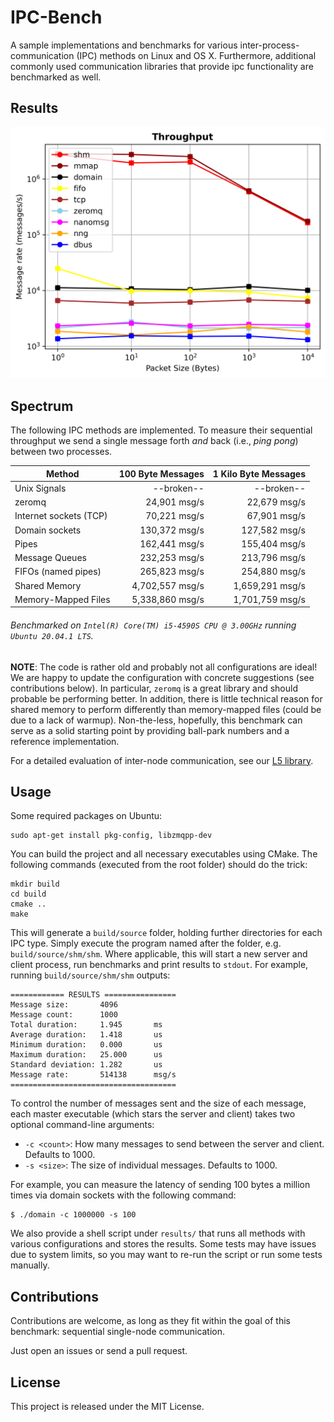 # IPC-Bench

A sample implementations and benchmarks for various inter-process-communication (IPC) methods on Linux and OS X.
Furthermore, additional commonly used communication libraries that provide ipc functionality are benchmarked as well.

## Results

![alt text](results/benchmark.png "Throughput")

## Spectrum

The following IPC methods are implemented.
To measure their sequential throughput we send a single message forth _and_ back (i.e., *ping pong*) between two processes.

| Method                  |         100 Byte Messages |       1 Kilo Byte Messages |
| ----------------------- | -------------------------:| --------------------------:|
| Unix Signals            |                --broken-- |                 --broken-- |
| zeromq                  |              24,901 msg/s |               22,679 msg/s |
| Internet sockets (TCP)  |              70,221 msg/s |               67,901 msg/s |
| Domain sockets          |             130,372 msg/s |              127,582 msg/s |
| Pipes                   |             162,441 msg/s |              155,404 msg/s |
| Message Queues          |             232,253 msg/s |              213,796 msg/s |
| FIFOs (named pipes)     |             265,823 msg/s |              254,880 msg/s |
| Shared Memory           |           4,702,557 msg/s |            1,659,291 msg/s |
| Memory-Mapped Files     |           5,338,860 msg/s |            1,701,759 msg/s |

###### Benchmarked on ``Intel(R) Core(TM) i5-4590S CPU @ 3.00GHz`` running ``Ubuntu 20.04.1 LTS``.

**NOTE**: The code is rather old and probably not all configurations are ideal!
We are happy to update the configuration with concrete suggestions (see contributions below).
In particular, ``zeromq`` is a great library and should probable be performing better.
In addition, there is little technical reason for shared memory to perform differently than memory-mapped files (could be due to a lack of warmup).
Non-the-less, hopefully, this benchmark can serve as a solid starting point by providing ball-park numbers and a reference implementation.

For a detailed evaluation of inter-node communication, see our [L5 library](https://github.com/pfent/L5RDMA).

## Usage

Some required packages on Ubuntu:
```shell
sudo apt-get install pkg-config, libzmqpp-dev
```

You can build the project and all necessary executables using CMake. The following commands (executed from the root folder) should do the trick:

```shell
mkdir build
cd build
cmake ..
make
```

This will generate a `build/source` folder, holding further directories for each IPC type.
Simply execute the program named after the folder, e.g. `build/source/shm/shm`.
Where applicable, this will start a new server and client process, run benchmarks and print results to `stdout`. For example, running `build/source/shm/shm` outputs:

```
============ RESULTS ================
Message size:       4096
Message count:      1000
Total duration:     1.945      	ms
Average duration:   1.418      	us
Minimum duration:   0.000      	us
Maximum duration:   25.000     	us
Standard deviation: 1.282      	us
Message rate:       514138     	msg/s
=====================================
```

To control the number of messages sent and the size of each message, each master executable (which stars the server and client) takes two optional command-line arguments:

* `-c <count>`: How many messages to send between the server and client. Defaults to 1000.
* `-s <size>`: The size of individual messages. Defaults to 1000.

For example, you can measure the latency of sending 100 bytes a million times via domain sockets with the following command:

```shell
$ ./domain -c 1000000 -s 100
```

We also provide a shell script under `results/` that runs all methods with various configurations and stores the results.
Some tests may have issues due to system limits, so you may want to re-run the script or run some tests manually.

## Contributions

Contributions are welcome, as long as they fit within the goal of this benchmark: sequential single-node communication.

Just open an issues or send a pull request.

## License

This project is released under the MIT License.
